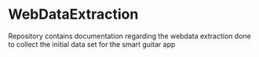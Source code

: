 # WebDataExtraction
Repository contains documentation regarding the webdata extraction done to collect the initial data set for the smart guitar app
